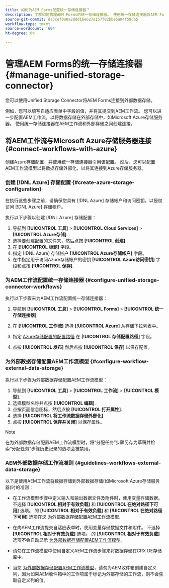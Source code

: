 ```yaml
---
title: 如何为AEM Forms配置统一存储连接器？
description: 了解如何管理AEM Forms的统一存储连接器。 使用统一存储连接器将AEM Forms连接到外部数据存储。
source-git-commit: da3cef0a0a28dd16e627a157f02bbe6a84f59da5
workflow-type: tm+mt
source-wordcount: '604'
ht-degree: 0%

---
```



# 管理AEM Forms的统一存储连接器 {#manage-unified-storage-connector}

您可以使用Unified Storage Connector将AEM Forms连接到外部数据存储。

例如，您可以填写自适应表单中字段的值，并将其提交到AEM工作流。 您可以进一步配置AEM工作流，以将数据存储在外部存储中，如Microsoft Azure存储服务器。 使用统一存储连接器在AEM工作流和外部存储之间创建连接。

## 将AEM工作流与Microsoft Azure存储服务器连接 {#connect-workflows-with-azure}

创建Azure存储配置，并使用统一存储连接器引用该配置。 然后，您可以配置AEM工作流模型以将数据存储外部化，以将其连接到Azure存储服务器。

### 创建 [!DNL Azure] 存储配置 {#create-azure-storage-configuration}

在执行这些步骤之前，请确保您具有 [!DNL Azure] 存储帐户和访问密钥，以授权访问 [!DNL Azure] 存储帐户。

执行以下步骤以创建 [!DNL Azure] 存储配置：

1. 导航到 **[!UICONTROL 工具]** > **[!UICONTROL Cloud Services]** > **[!UICONTROL Azure存储]**.
1. 选择要创建配置的文件夹，然后点按 **[!UICONTROL 创建]**.
1. 在 **[!UICONTROL 标题]** 字段。
1. 指定 [!DNL Azure] 存储帐户 **[!UICONTROL Azure存储帐户]** 字段。
1. 在中指定用于访问Azure存储帐户的密钥 **[!UICONTROL Azure访问密钥]** 字段和点按 **[!UICONTROL 保存]**.

### 为AEM工作流配置统一存储连接器 {#configure-unified-storage-connector-workflows}

执行以下步骤来为AEM工作流配置统一存储连接器：

1. 导航到 **[!UICONTROL 工具]** > **[!UICONTROL Forms]** > **[!UICONTROL 统一存储连接器]**.

1. 在 **[!UICONTROL 工作流]** 选择 **[!UICONTROL Azure]** 从存储下拉列表中。
1. 指定 [Azure存储配置的配置路径](#create-azure-storage-configuration) 在 **[!UICONTROL 存储配置路径]** 字段。
1. 点按 **[!UICONTROL 发布]** 然后点按 **[!UICONTROL 保存]** 以保存配置。

### 为外部数据存储配置AEM工作流模型 {#configure-workflow-external-data-storage}

执行以下步骤为外部数据存储配置AEM工作流模型：

1. 导航到 **[!UICONTROL 工具]** > **[!UICONTROL 工作流]** > **[!UICONTROL 模型]**.
1. 选择模型名称并点按 **[!UICONTROL 编辑]**.
1. 点按页面信息图标，然后点按 **[!UICONTROL 打开属性]**.
1. 选择 **[!UICONTROL 将工作流数据存储外部化]**.
1. 点按 **[!UICONTROL 保存并关闭]** 以保存属性。

>[!NOTE]
>
>在为外部数据存储配置AEM工作流模型时，将“分配任务”步骤另存为草稿并检索“分配任务”步骤历史记录的选项会被禁用。

### AEM外部数据存储工作流准则 {#guidelines-workflows-external-data-storage}

以下是使用AEM工作流将数据存储到外部数据存储(如Microsoft Azure存储服务器)时的准则：

* 在工作流模型步骤中定义输入和输出数据文件及附件时，使用变量存储数据。 不选择 **[!UICONTROL 相对于有效负载]** 和 **[!UICONTROL 在绝对路径下可用]** 选项。 的 **[!UICONTROL 相对于有效负载]** 和 **[!UICONTROL 在绝对路径下可用]** 选项在您 [为外部数据存储配置AEM工作流模型](#configure-workflow-external-data-storage).

* 在向AEM工作流提交自适应表单时，使用变量存储数据文件和附件。 不选择 **[!UICONTROL 相对于有效负载]** 选项。 的 **[!UICONTROL 相对于有效负载]** 选项不会自动显示 [为外部数据存储配置AEM工作流模型](#configure-workflow-external-data-storage).

* 请勿在工作流模型中使用自定义AEM工作流步骤来将数据存储在CRX DE存储库中。

* 当您 [为外部数据存储配置AEM工作流模型](#configure-workflow-external-data-storage)，请勿为AEM收件箱创建自定义列，因为如果AEM收件箱中的工作项属于标记为外部存储的工作流，则不会获取自定义列的值。